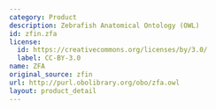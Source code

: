 ```yaml
---
category: Product
description: Zebrafish Anatomical Ontology (OWL)
id: zfin.zfa
license:
  id: https://creativecommons.org/licenses/by/3.0/
  label: CC-BY-3.0
name: ZFA
original_source: zfin
url: http://purl.obolibrary.org/obo/zfa.owl
layout: product_detail
---
```

